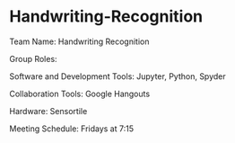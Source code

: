 # Handwriting-Recognition

Team Name: Handwriting Recognition

Group Roles:

Software and Development Tools: Jupyter, Python, Spyder

Collaboration Tools: Google Hangouts

Hardware: Sensortile

Meeting Schedule: Fridays at 7:15

